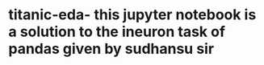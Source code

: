 # titanic-eda- this jupyter notebook is a solution to the ineuron task of pandas given by sudhansu sir
